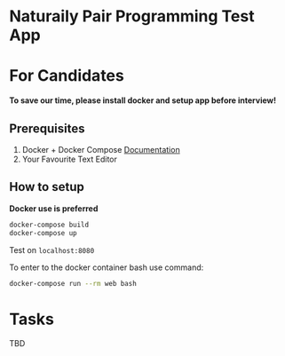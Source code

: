 # Naturaily Pair Programming Test App

# For Candidates

**To save our time, please install docker and setup app before interview!**

## Prerequisites
1. Docker + Docker Compose [Documentation](https://docs.docker.com/compose/install/)
2. Your Favourite Text Editor

## How to setup

**Docker use is preferred**

```bash
docker-compose build
docker-compose up
```

Test on `localhost:8080`

To enter to the docker container bash use command:

```bash
docker-compose run --rm web bash
``` 

# Tasks

TBD
